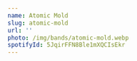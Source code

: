 ```yaml
---
name: Atomic Mold
slug: atomic-mold
url: ''
photo: /img/bands/atomic-mold.webp
spotifyId: 5JqirFFN8Ble1mXQCIsEkr
---
```

